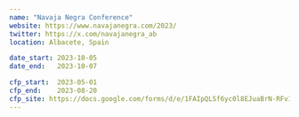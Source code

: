 ```yaml
---
name: "Navaja Negra Conference"
website: https://www.navajanegra.com/2023/
twitter: https://x.com/navajanegra_ab
location: Albacete, Spain

date_start: 2023-10-05
date_end:   2023-10-07

cfp_start:  2023-05-01
cfp_end:    2023-08-20
cfp_site: https://docs.google.com/forms/d/e/1FAIpQLSf6yc0l8EJuaBrN-RFv1VxwUE5SgmuKXpnRw2dGxlqQIk9kiQ/viewform
---
```

